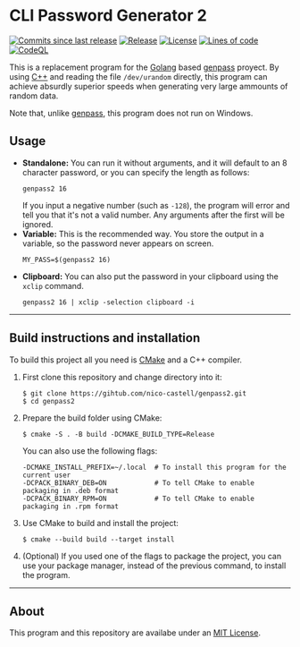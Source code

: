 # CLI Password Generator 2
[![Commits since last release](https://img.shields.io/github/commits-since/nico-castell/genpass2/latest?label=Commits%20since%20last%20release&color=informational&logo=Git&logoColor=white&style=flat-square)](https://github.com/nico-castell/genpass2/commits)
[![Release](https://img.shields.io/github/v/release/nico-castell/genpass2?label=Release&color=informational&logo=GitHub&logoColor=white&style=flat-square)](https://github.com/nico-castell/genpass2/releases)
[![License](https://img.shields.io/github/license/nico-castell/genpass2?label=License&color=informational&logo=Open%20Source%20Initiative&logoColor=white&style=flat-square)](LICENSE)
[![Lines of code](https://img.shields.io/tokei/lines/github/nico-castell/genpass2?label=Lines%20of%20code&color=informational&logo=Go&logoColor=white&style=flat-square)](https://github.com/nico-castell/genpass2)
[![CodeQL](https://img.shields.io/github/workflow/status/nico-castell/genpass2/CodeQL?label=CodeQL&logo=GitHub%20Actions&logoColor=white&style=flat-square)](https://github.com/nico-castell/genpass2/actions/workflows/codeql-analysis.yml)

This is a replacement program for the [Golang](https://golang.org/) based
[genpass](https://github.com/nico-castell/genpass) proyect. By using [C++](https://isocpp.org/) and
reading the file `/dev/urandom` directly, this program can achieve absurdly superior speeds when
generating very large ammounts of random data.

Note that, unlike [genpass](https://github.com/nico-castell/genpass), this program does not run on
Windows.

## Usage
- **Standalone:** You can run it without arguments, and it will default to an 8 character password,
	or you can specify the length as follows:
	```shell
	genpass2 16
	```
	If you input a negative number (such as `-128`), the program will error and tell you that it's not
	a valid number. Any arguments after the first will be ignored.
- **Variable:** This is the recommended way. You store the output in a variable, so the password never appears on screen.
	```shell
	MY_PASS=$(genpass2 16)
	```
- **Clipboard:** You can also put the password in your clipboard using the `xclip` command.
	```shell
	genpass2 16 | xclip -selection clipboard -i
	```

---
## Build instructions and installation
To build this project all you need is [CMake](https://cmake.org/) and a C++ compiler.

1. First clone this repository and change directory into it:
	```shell
	$ git clone https://gihtub.com/nico-castell/genpass2.git
	$ cd genpass2
	```
2. Prepare the build folder using CMake:
	```shell
	$ cmake -S . -B build -DCMAKE_BUILD_TYPE=Release
	```
	You can also use the following flags:
	```shell
	-DCMAKE_INSTALL_PREFIX=~/.local  # To install this program for the current user
	-DCPACK_BINARY_DEB=ON            # To tell CMake to enable packaging in .deb format
	-DCPACK_BINARY_RPM=ON            # To tell CMake to enable packaging in .rpm format
	```
3. Use CMake to build and install the project:
	```shell
	$ cmake --build build --target install
	```
4. (Optional) If you used one of the flags to package the project, you can use your package manager,
	instead of the previous command, to install the program.

---
## About
This program and this repository are availabe under an [MIT License](LICENSE).
